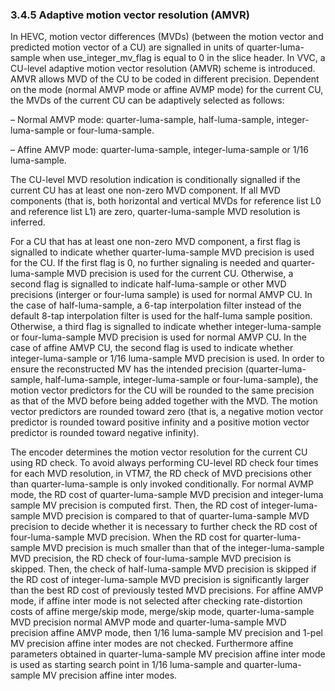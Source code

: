 ### 3.4.5    Adaptive motion vector resolution (AMVR) 

In HEVC, motion vector differences (MVDs) (between the motion vector and predicted motion vector of a CU) are signalled in units of quarter-luma-sample when use_integer_mv_flag is equal to 0 in the slice header. In VVC, a CU-level adaptive motion vector resolution (AMVR) scheme is introduced. AMVR allows MVD of the CU to be coded in different precision. Dependent on the mode (normal AMVP mode or affine AVMP mode) for the current CU, the MVDs of the current CU can be adaptively selected as follows:

–  Normal AMVP mode: quarter-luma-sample, half-luma-sample, integer-luma-sample or four-luma-sample.

–  Affine AMVP mode: quarter-luma-sample, integer-luma-sample or $1/16$ luma-sample.

The CU-level MVD resolution indication is conditionally signalled if the current CU has at least one non-zero MVD component. If all MVD components (that is, both horizontal and vertical MVDs for reference list L0 and reference list L1) are zero, quarter-luma-sample MVD resolution is inferred. 

For a CU that has at least one non-zero MVD component, a first flag is signalled to indicate whether quarter-luma-sample MVD precision is used for the CU. If the first flag is $0$, no further signaling is needed and quarter-luma-sample MVD precision is used for the current CU. Otherwise, a second flag is signalled to indicate half-luma-sample or other MVD precisions (interger or four-luma sample) is used for normal AMVP CU. In the case of half-luma-sample, a 6-tap interpolation filter instead of the default 8-tap interpolation filter is used for the half-luma sample position. Otherwise, a third flag is signalled to indicate whether integer-luma-sample or four-luma-sample MVD precision is used for normal AMVP CU. In the case of affine AMVP CU, the second flag is used to indicate whether integer-luma-sample or $1/16$ luma-sample MVD precision is used. In order to ensure the reconstructed MV has the intended precision (quarter-luma-sample, half-luma-sample, integer-luma-sample or four-luma-sample), the motion vector predictors for the CU will be rounded to the same precision as that of the MVD before being added together with the MVD. The motion vector predictors are rounded toward zero (that is, a negative motion vector predictor is rounded toward positive infinity and a positive motion vector predictor is rounded toward negative infinity).

The encoder determines the motion vector resolution for the current CU using RD check. To avoid always performing CU-level RD check four times for each MVD resolution, in VTM7, the RD check of MVD precisions other than quarter-luma-sample is only invoked conditionally. For normal AVMP mode, the RD cost of quarter-luma-sample MVD precision and integer-luma sample MV precision is computed first. Then, the RD cost of integer-luma-sample MVD precision is compared to that of quarter-luma-sample MVD precision to decide whether it is necessary to further check the RD cost of four-luma-sample MVD precision. When the RD cost for quarter-luma-sample MVD precision is much smaller than that of the integer-luma-sample MVD precision, the RD check of four-luma-sample MVD precision is skipped. Then, the check of half-luma-sample MVD precision is skipped if the RD cost of integer-luma-sample MVD precision is significantly larger than the best RD cost of previously tested MVD precisions. For affine AMVP mode, if affine inter mode is not selected after checking rate-distortion costs of affine merge/skip mode, merge/skip mode, quarter-luma-sample MVD precision normal AMVP mode and quarter-luma-sample MVD precision affine AMVP mode, then $1/16$ luma-sample MV precision and 1-pel MV precision affine inter modes are not checked. Furthermore affine parameters obtained in quarter-luma-sample MV precision affine inter mode is used as starting search point in $1/16$ luma-sample and quarter-luma-sample MV precision affine inter modes.